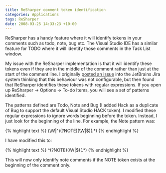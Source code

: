 ```yaml
---
title: ReSharper comment token identification
categories: Applications
tags: ReSharper
date: 2008-03-25 14:33:23 +10:00
---
```


ReSharper has a handy feature where it will identify tokens in your comments such as todo, note, bug etc. The Visual Studio IDE has a similar feature for TODO where it will identify those comments in the Task List window.

My issue with the ReSharper implementation is that it will identify these tokens even if they are in the middle of the comment rather than just at the start of the comment line. I originally [posted an issue][0] into the JetBrains Jira system thinking that this behaviour was not configurable, but then found that ReSharper identifies these tokens with regular expressions. If you open up ReSharper -&gt; Options -&gt; To-do Items, you will see a set of patterns identified. 

The patterns defined are Todo, Note and Bug (I added Hack as a duplicate of Bug to support the default Visual Studio HACK token). I modified these regular expressions to ignore words beginning before the token. Instead, I just look for the beginning of the line. For example, the Note pattern was:

<!--more-->

{% highlight text %}
(\W|^)(?<TAG>NOTE)(\W|$)(.*)
{% endhighlight %}

I have modified this to:

{% highlight text %}
^(?<TAG>NOTE)(\W|$)(.*)
{% endhighlight %}

This will now only identify note comments if the NOTE token exists at the beginning of the comment only.

[0]: http://www.jetbrains.net/jira/browse/RSRP-62418
